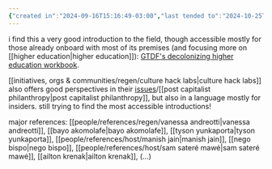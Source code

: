 ```yaml
---
{"created in":"2024-09-16T15:16:49-03:00","last tended to":"2024-10-25T14:59:36-03:00","tags":["concept","alchemy","regen","host","🌱","indigenous"],"relevancescore":96,"aliases":["decolonial"],"notestage":["🌱"],"created":"2024-09-16T15:16:49.568-03:00","updated":"2025-01-24T18:08:19.613-03:00","dg-publish":true,"permalink":"/concepts/alchemy/decolonization/","dgPassFrontmatter":true}
---
```


i find this a very good introduction to the field, though accessible mostly for those already onboard with most of its premises (and focusing more on [[higher education\|higher education]]): [GTDF's decolonizing higher education workbook](https://decolonialfutures.net/wp-content/uploads/2021/03/decolonizing-he-workbook-draft-march2021-2.pdf]).

[[initiatives, orgs & communities/regen/culture hack labs\|culture hack labs]] also offers good perspectives in their [issues](https://www.culturehack.io/issues/)/[[post capitalist philanthropy\|post capitalist philanthropy]], but also in a language mostly for insiders. still trying to find the most accessible introductions!

major references: [[people/references/regen/vanessa andreotti\|vanessa andreotti]], [[bayo akomolafe\|bayo akomolafe]], [[tyson yunkaporta\|tyson yunkaporta]], [[people/references/host/manish jain\|manish jain]], [[nego bispo\|nego bispo]], [[people/references/host/sam sateré mawé\|sam sateré mawé]], [[ailton krenak\|ailton krenak]], (...)